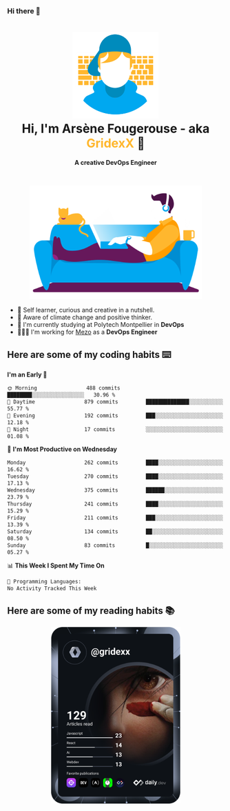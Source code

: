 ### Hi there 👋

<!--
**GridexX/gridexx** is a ✨ _special_ ✨ repository because its `README.md` (this file) appears on your GitHub profile.

Here are some ideas to get you started:

- 🔭 I’m currently working on ...
- 🌱 I’m currently learning ...
- 👯 I’m looking to collaborate on ...
- 🤔 I’m looking for help with ...
- 💬 Ask me about ...
- 📫 How to reach me: ...
- 😄 Pronouns: ...
- ⚡ Fun fact: ...
-->


<!-- Header -->
<h1 align="center">
  <img src="./images/user_profile.png" width="200">
  <br>
  Hi, I'm Arsène Fougerouse - aka <span style="color:#ffb72e">GridexX</span> 👋
</h1>


<p align="center">
  <b>A creative DevOps Engineer </b>
</p>
<br/>
<p align="center">
  <img src="./images/man_couch.png" width="400">
</p>

- 🎨 Self learner, curious and creative in a nutshell. 
- 🌱 Aware of climate change and positive thinker.
- 📕 I'm currently studying at Polytech Montpellier in **DevOps**
- 👨🏻‍💻 I'm working for [Mezo](https://meso-lr.umontpellier.fr/) as a **DevOps Engineer**


## Here are some of my coding habits ⌨️

<!-- Add a section about tech and Ops stack
  Like this one : https://github.com/Xanthus58#-tech-stack
-->
<!--START_SECTION:waka-->
**I'm an Early 🐤** 

```text
🌞 Morning                488 commits         ████████░░░░░░░░░░░░░░░░░   30.96 % 
🌆 Daytime                879 commits         ██████████████░░░░░░░░░░░   55.77 % 
🌃 Evening                192 commits         ███░░░░░░░░░░░░░░░░░░░░░░   12.18 % 
🌙 Night                  17 commits          ░░░░░░░░░░░░░░░░░░░░░░░░░   01.08 % 
```
📅 **I'm Most Productive on Wednesday** 

```text
Monday                   262 commits         ████░░░░░░░░░░░░░░░░░░░░░   16.62 % 
Tuesday                  270 commits         ████░░░░░░░░░░░░░░░░░░░░░   17.13 % 
Wednesday                375 commits         ██████░░░░░░░░░░░░░░░░░░░   23.79 % 
Thursday                 241 commits         ████░░░░░░░░░░░░░░░░░░░░░   15.29 % 
Friday                   211 commits         ███░░░░░░░░░░░░░░░░░░░░░░   13.39 % 
Saturday                 134 commits         ██░░░░░░░░░░░░░░░░░░░░░░░   08.50 % 
Sunday                   83 commits          █░░░░░░░░░░░░░░░░░░░░░░░░   05.27 % 
```


📊 **This Week I Spent My Time On** 

```text
💬 Programming Languages: 
No Activity Tracked This Week
```


<!--END_SECTION:waka-->

## Here are some of my reading habits 📚
<div  align="center">
  <img src="./images/devcard.svg" width="300">
</div>
